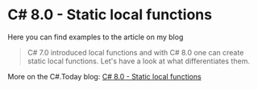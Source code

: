 # C# 8.0 - Static local functions

Here you can find examples to the article on my blog

> C# 7.0 introduced local functions and with C# 8.0 one can create static local functions. Let's have a look at what differentiates them.

More on the C#.Today blog: [C# 8.0 - Static local functions](https://csharp.today/)
